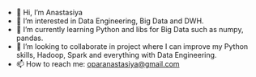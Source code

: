 - 👋 Hi, I’m Anastasiya
- 👀 I’m interested in Data Engineering, Big Data and DWH. 
- 🌱 I’m currently learning Python and libs for Big Data such as numpy, pandas. 
- 💞️ I’m looking to collaborate in project where I can improve my Python skills, Hadoop, Spark and everything with Data Engineering. 
- 📫 How to reach me: oparanastasiya@gmail.com
